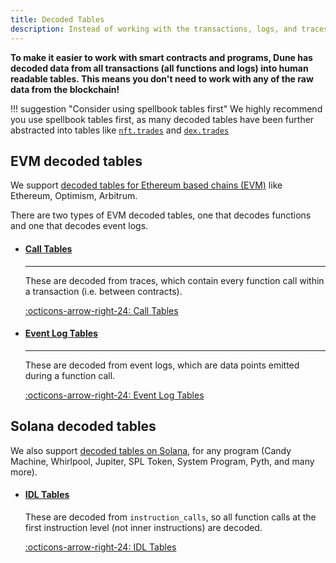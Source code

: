 ```yaml
---
title: Decoded Tables
description: Instead of working with the transactions, logs, and traces in their raw states, on Dune we decode smart contract activity into nice human-readable tables.
---
```




**To make it easier to work with smart contracts and programs, Dune has decoded data from all transactions (all functions and logs) into human readable tables. This means you don't need to work with any of the raw data from the blockchain!**

!!! suggestion "Consider using spellbook tables first"
    We highly recommend you use spellbook tables first, as many decoded tables have been further abstracted into tables like [`nft.trades`](../spellbook/top-tables/nft.trades.md) and [`dex.trades`](../spellbook/top-tables/dex.trades.md)

## EVM decoded tables

We support [decoded tables for Ethereum based chains (EVM)](evm/index.md) like Ethereum, Optimism, Arbitrum.

There are two types of EVM decoded tables, one that decodes functions and one that decodes event logs. 
<div class="cards grid" markdown>

-   #### [Call Tables](evm/call-tables.md)

    ---

    These are decoded from traces, which contain every function call within a transaction (i.e. between contracts).
  
    [:octicons-arrow-right-24: Call Tables](evm/call-tables.md)

-   #### [Event Log Tables](evm/event-logs.md)

    ---

    These are decoded from event logs, which are data points emitted during a function call.
  
    [:octicons-arrow-right-24: Event Log Tables](evm/event-logs.md)

</div>


## Solana decoded tables

We also support [decoded tables on Solana](solana/idl-tables.md), for any program (Candy Machine, Whirlpool, Jupiter, SPL Token, System Program, Pyth, and many more).

<div class="cards grid" markdown>

-   #### [IDL Tables](solana/idl-tables.md)

    These are decoded from `instruction_calls`, so all function calls at the first instruction level (not inner instructions) are decoded.
  
    [:octicons-arrow-right-24: IDL Tables](solana/idl-tables.md)
</div>